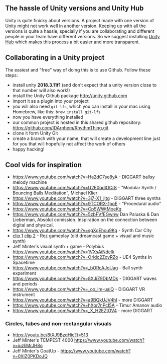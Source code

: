 ## The hassle of Unity versions and Unity Hub

Unity is quite finicky about versions. A project made with one version of Unity might not work well in another version. Keeping up with all the versions is quite a hassle, specially if you are collaborating and different people in your team have different versions. So we suggest installing [Unity Hub](https://unity3d.com/get-unity/download) which makes this process a bit easier and more transparent. 

## Collaborating in a Unity project

The easiest and "free" way of doing this is to use Github. Follow these steps:

- install unity **2018.3.11f1** (and don't expect that a unity version close to that number will also work!)
- install the Unity Github package http://unity.github.com
- import it as a plugin into your project
- you will also need `git-lfs`, which you can install in your mac using Homebrew, like this: `brew install git-lfs`
- now you have everything installed
- our common project is hosted in this shared github repository: https://github.com/IDArnhem/RhythmThing.git
- clone it form Unity Git
- create a branch with your name, that will create a development line just for you that will hopefully not affect the work of others
- happy hacking!

## Cool vids for inspiration
- https://www.youtube.com/watch?v=Ha2dC7se8yA - DIGGART ballsy melody machine
- https://www.youtube.com/watch?v=U2E0qdlOCr8 - "Modular Synth / Bouncing Balls Meditation", Michael Klier
- https://www.youtube.com/watch?v=3j7-X1_jItg - DIGGART three synths
- https://www.youtube.com/watch?v=9TCORX-1poE - "Procedural audio"
- https://www.youtube.com/watch?v=Cp5WWtMoeKg
- https://www.youtube.com/watch?v=5zbFVfEGwnw Dan Paluska & Dan Lieberman, Absolut comission. Inspiration on the connection between digital and physical.
- https://www.youtube.com/watch?v=sgXgEhou9Kg - Synth Car City
- [clip 1](https://youtu.be/D-HsJ1KNqs0?t=127) [clip 2](https://www.youtube.com/watch?v=Nmk4-OCKiJc) - Rez gameplay (old dreamcast game + visual and music synth)
- Jeff Minter's visual synth + game - Polybius https://www.youtube.com/watch?v=1VXsAiNdelk
- https://www.youtube.com/watch?v=O4dc2ZoyRZo - UE4 Synths In Spacetime
- https://www.youtube.com/watch?v=_bORcAJoUag - Ball synth experiment
- https://www.youtube.com/watch?v=8XJiZ9DbMDk - DIGGART waves and periods
- https://www.youtube.com/watch?v=_oo_lm-uaiQ - DIGGART VR instrument
- https://www.youtube.com/watch?v=a9BQkUJV4hI - more DIGGART
- https://www.youtube.com/watch?v=hXor7nPcI5A - Timur Amanov audio
- https://www.youtube.com/watch?v=_X_H2EZtOV4 - more DIGGART

### Circles, tubes and non-rectangular visuals
- https://youtu.be/8tXJ9BzqHic?t=513
- Jeff Minter's TEMPEST 4000 https://www.youtube.com/watch?v=iuzliMrJH8o
- Jeff Minter's GoatUp - https://www.youtube.com/watch?v=0XiZ0PKDoJQ
